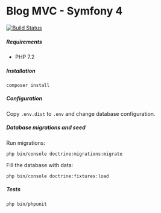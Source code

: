 # Blog MVC - Symfony 4

[![Build Status](https://travis-ci.org/ismaail/blogmvc-sf4.svg?branch=develop)](https://travis-ci.org/ismaail/blogmvc-sf4)

##### Requirements

- PHP 7.2

##### Installation

```composer install```

##### Configuration

Copy ```.env.dist``` to ```.env``` and change database configuration.

##### Database migrations and seed

Run migrations:

```php bin/console doctrine:migrations:migrate```

Fill the database with data:

```php bin/console doctrine:fixtures:load```

##### Tests

```php bin/phpunit```
